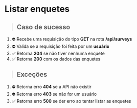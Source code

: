 # Listar enquetes

> ## Caso de sucesso
1. ⛔ Recebe uma requisição do tipo **GET** na rota **/api/surveys**
1. ⛔ Valida se a requisição foi feita por um **usuário**
1. ✅ Retorna **204** se não tiver nenhuma enquete
1. ✅ Retorna **200** com os dados das enquetes

> ## Exceções
1. ⛔ Retorna erro **404** se a API não existir
1. ⛔ Retorna erro **403** se não for um usuário
1. ✅ Retorna erro **500** se der erro ao tentar listar as enquetes